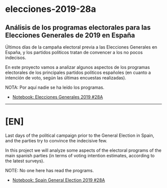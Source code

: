 # elecciones-2019-28a
## Análisis de los programas electorales para las Elecciones Generales de 2019 en España

Últimos días de la campaña electoral previa a las Elecciones Generales en España, y los partidos políticos tratan de convencer a los no pocos indecisos.

En este proyecto vamos a analizar algunos aspectos de los programas electorales de los principales partidos políticos españoles (en cuanto a intención de voto, según las últimas encuestas realizadas).

NOTA: Por aquí nadie se ha leído los programas.

* [Notebook: Elecciones Generales 2019 #28A](https://nbviewer.jupyter.org/github/pyjaime/elecciones-2019-28a/blob/master/elecciones-generales-2019-28a.ipynb)

--------------------------

# [EN]

Last days of the political campaign prior to the General Election in Spain, and the parties try to convince the indecisive few.

In this project we will analyze some aspects of the electoral programs of the main spanish parties (in terms of voting intention estimates, according to the latest surveys).

NOTE: No one here has read the programs.

* [Notebook: Spain General Election 2019 #28A](https://nbviewer.jupyter.org/github/pyjaime/elecciones-2019-28a/blob/master/elecciones-generales-2019-28a.ipynb)

